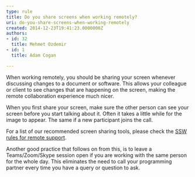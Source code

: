```yaml
---
type: rule
title: Do you share screens when working remotely?
uri: do-you-share-screens-when-working-remotely
created: 2014-12-23T19:41:23.0000000Z
authors:
- id: 32
  title: Mehmet Ozdemir
- id: 1
  title: Adam Cogan

---
```


​When working remotely, you should be sharing your screen whenever discussing changes to a document or software. This allows your colleague or client to see changes that are happening on the screen, making the remote collaboration experience much nicer.​
 
When you first share your screen, make sure the other person can see your screen before you start talking about it. Often it takes a little while for the image to appear. The same if a new participant joins the call.

For a list of our recommended screen sharing tools, please check the     [SSW rules for remote support](/_layouts/15/FIXUPREDIRECT.ASPX?WebId=3dfc0e07-e23a-4cbb-aac2-e778b71166a2&amp;TermSetId=07da3ddf-0924-4cd2-a6d4-a4809ae20160&amp;TermId=f5be979b-fa7e-4bad-8a47-60fccd308df6).​

​Another good practice that follows on from this, is to leave a Teams/Zoom/Skype session open if you are working with the same person for the whole day. This eliminates the ​need to call your programming partner every time you have a query or question to ask.​​
